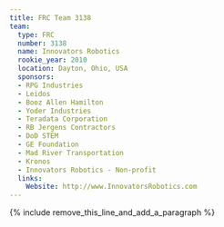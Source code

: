 ```yaml
---
title: FRC Team 3138
team:
  type: FRC
  number: 3138
  name: Innovators Robotics
  rookie_year: 2010
  location: Dayton, Ohio, USA
  sponsors:
  - RPG Industries
  - Leidos
  - Booz Allen Hamilton
  - Yoder Industries
  - Teradata Corporation
  - RB Jergens Contractors
  - DoD STEM
  - GE Foundation
  - Mad River Transportation
  - Kronos
  - Innovators Robotics - Non-profit
  links:
    Website: http://www.InnovatorsRobotics.com
---
```


{% include remove_this_line_and_add_a_paragraph %}